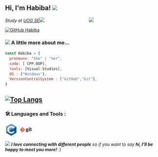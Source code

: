<h2> Hi, I'm Habiba! <img src="https://media.giphy.com/media/mGcNjsfWAjY5AEZNw6/giphy.gif" width="50"></h2>

<img align='right' src="https://media.giphy.com/media/M9gbBd9nbDrOTu1Mqx/giphy.gif" width="230">
<p><em>Study at <a href="https://uog.edu.pk/">UOG SE</a><img src="https://media.giphy.com/media/XbxTN4g1k2EeYvFe5e/giphy.gif" width="30"> </br>

</em></p>
[![GitHub Habiba](https://img.shields.io/github/followers/Habiba023?label=follow&style=social)](https://github.com/Habiba023)
<img src="https://komarev.com/ghpvc/?username=your-github-Habiba023&style=flat-square&color=blue" alt=""/>

### <img src="https://media.giphy.com/media/VgCDAzcKvsR6OM0uWg/giphy.gif" width="50"> A little more about me...  
```javascript
const Habiba = {
  pronouns: "She" | "her",
  code: [ CPP,OOP],
  tools: [Visual-Studios],
  OS : ["Windows"],
  VersionControlSystem : ["GitHub","Git"],
}
```
[![Top Langs](https://github-readme-stats.vercel.app/api/top-langs/?username=Habiba023&layout=compact&theme=vision-friendly-dark)](https://github.com/anuraghazra/github-readme-stats)
---
  ### :hammer_and_wrench: Languages and Tools :
  <div>
  
  <img src="https://github.com/devicons/devicon/blob/master/icons/c/c-original.svg" title="HTML5" alt="HTML" width="40" height="40"/>&nbsp;
  <img src="https://github.com/devicons/devicon/blob/master/icons/git/git-original-wordmark.svg" title="Git" alt="Git" width="40" height="40"/>
</div>

<img src="https://media.giphy.com/media/LnQjpWaON8nhr21vNW/giphy.gif" width="60"> <em><b>I love connecting with different people</b> so if you want to say <b>hi, I'll be happy to meet you more!</b> :)</em>
